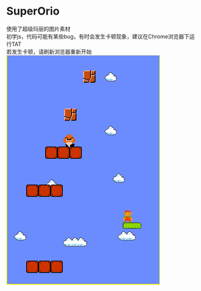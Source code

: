 # SuperOrio
使用了超级玛丽的图片素材<br>
初学js，代码可能有某些bug，有时会发生卡顿现象，建议在Chrome浏览器下运行TAT<br>
若发生卡顿，请刷新浏览器重新开始<br>
![Image text](https://github.com/quixotiko/SuperOrio/blob/master/images/game.png)
